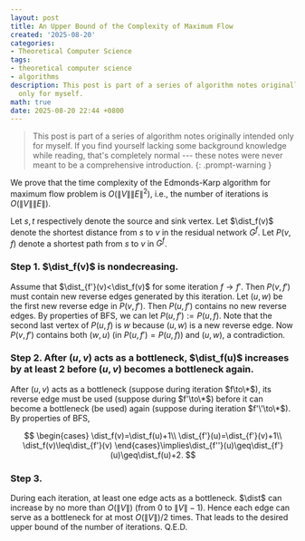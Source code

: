 ```yaml
---
layout: post
title: An Upper Bound of the Complexity of Maximum Flow
created: '2025-08-20'
categories:
- Theoretical Computer Science
tags:
- theoretical computer science
- algorithms
description: This post is part of a series of algorithm notes originally intended
  only for myself.
math: true
date: 2025-08-20 22:44 +0800
---
```

> This post is part of a series of algorithm notes originally intended only for myself. If you find yourself lacking some background knowledge while reading, that's completely normal --- these notes were never meant to be a comprehensive introduction.
{: .prompt-warning }

We prove that the time complexity of the Edmonds-Karp algorithm for maximum flow problem is $O(\|V\|\|E\|^2)$, i.e., the number of iterations is $O(\|V\|\|E\|)$.

Let $s,t$ respectively denote the source and sink vertex. Let $\dist_f(v)$ denote the shortest distance from $s$ to $v$ in the residual network $G^f$. Let $P(v,f)$ denote a shortest path from $s$ to $v$ in $G^f$.

### Step 1. $\dist_f(v)$ is nondecreasing.
Assume that $\dist_{f'}(v)<\dist_f(v)$ for some iteration $f\to f'$. Then $P(v,f')$ must contain new reverse edges generated by this iteration. Let $(u,w)$ be the first new reverse edge in $P(v,f')$. Then $P(u,f')$ contains no new reverse edges. By properties of BFS, we can let $P(u,f'):= P(u,f)$. Note that the second last vertex of $P(u,f)$ is $w$ because $(u,w)$ is a new reverse edge. Now $P(v,f')$ contains both $(w,u)$ (in $P(u,f')=P(u,f)$) and $(u,w)$, a contradiction.

### Step 2. After $(u,v)$ acts as a bottleneck, $\dist_f(u)$ increases by at least $2$ before $(u,v)$ becomes a bottleneck again.
After $(u,v)$ acts as a bottleneck (suppose during iteration $f\to\*$), its reverse edge must be used (suppose during $f'\to\*$) before it can become a bottleneck (be used) again (suppose during iteration $f'\'\to\*$). By properties of BFS,

$$
\begin{cases}
  \dist_f(v)=\dist_f(u)+1\\
  \dist_{f'}(u)=\dist_{f'}(v)+1\\
  \dist_f(v)\leq\dist_{f'}(v)
\end{cases}\implies\dist_{f''}(u)\geq\dist_{f'}(u)\geq\dist_f(u)+2.
$$

### Step 3.
During each iteration, at least one edge acts as a bottleneck. $\dist$ can increase by no more than $O(\|V\|)$ (from $0$ to $\|V\|-1$). Hence each edge can serve as a bottleneck for at most $O(\|V\|)/2$ times. That leads to the desired upper bound of the number of iterations. Q.E.D.
